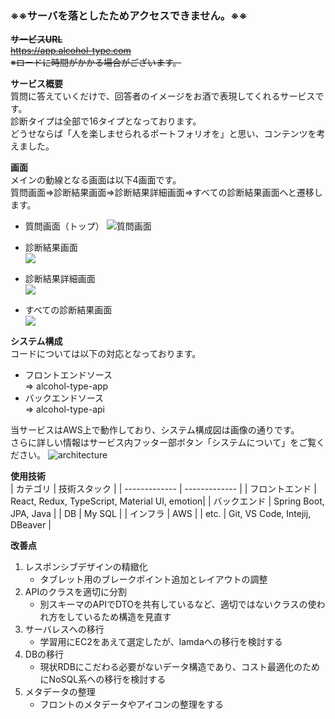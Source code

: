 ### **※※サーバを落としたためアクセスできません。※※** 

~~**サービスURL**~~  
~~https://app.alcohol-type.com~~  
~~※ロードに時間がかかる場合がございます。~~  

  
**サービス概要**  
質問に答えていくだけで、回答者のイメージをお酒で表現してくれるサービスです。  
診断タイプは全部で16タイプとなっております。  
どうせならば「人を楽しませられるポートフォリオを」と思い、コンテンツを考えました。  
  
**画面**  
メインの動線となる画面は以下4画面です。  
質問画面⇒診断結果画面⇒診断結果詳細画面⇒すべての診断結果画面へと遷移します。  
  
* 質問画面（トップ）
<kbd><img alt="質問画面" src="https://github.com/champaya/public-alcohol-type/assets/159685650/8079b847-6d83-483a-87a7-cacb9dd168c0"></kbd>
  
* 診断結果画面  
<kbd><img src="https://github.com/champaya/public-alcohol-type/assets/159685650/14195476-c335-423d-9c55-ddbfb2505c20"></kbd>
  
* 診断結果詳細画面  
<kbd><img src="https://github.com/champaya/public-alcohol-type/assets/159685650/e8979d30-feba-4c52-9634-82c729f6f2b0"></kbd>
  
* すべての診断結果画面  
<kbd><img src="https://github.com/champaya/public-alcohol-type/assets/159685650/0df8689c-4e31-4f2f-baf8-89effb52905e"></kbd>
  
  
**システム構成**  
コードについては以下の対応となっております。
* フロントエンドソース  
  ⇒ alcohol-type-app
* バックエンドソース  
  ⇒ alcohol-type-api  
  
当サービスはAWS上で動作しており、システム構成図は画像の通りです。  
さらに詳しい情報はサービス内フッター部ボタン「システムについて」をご覧ください。
<img alt="architecture" src="https://github.com/champaya/public-alcohol-type/assets/159685650/a7ca1148-b9d4-4881-9db9-bd87dbb48d44">

  
**使用技術**  
| カテゴリ  | 技術スタック |
| ------------- | ------------- |
| フロントエンド | React, Redux, TypeScript, Material UI, emotion|
| バックエンド  | Spring Boot, JPA, Java  |
| DB  | My SQL  |
| インフラ  | AWS  |
| etc.  | Git, VS Code, Intejij, DBeaver  |

  
**改善点**  
1. レスポンシブデザインの精緻化  
    * タブレット用のブレークポイント追加とレイアウトの調整  
2.  APIのクラスを適切に分割  
    * 別スキーマのAPIでDTOを共有しているなど、適切ではないクラスの使われ方をしているため構造を見直す  
3. サーバレスへの移行  
    * 学習用にEC2をあえて選定したが、lamdaへの移行を検討する  
4. DBの移行  
    * 現状RDBにこだわる必要がないデータ構造であり、コスト最適化のためにNoSQL系への移行を検討する
5. メタデータの整理
    * フロントのメタデータやアイコンの整理をする

